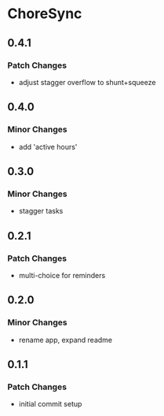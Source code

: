 # ChoreSync

## 0.4.1

### Patch Changes

- adjust stagger overflow to shunt+squeeze

## 0.4.0

### Minor Changes

- add 'active hours'

## 0.3.0

### Minor Changes

- stagger tasks

## 0.2.1

### Patch Changes

- multi-choice for reminders

## 0.2.0

### Minor Changes

- rename app, expand readme

## 0.1.1

### Patch Changes

- initial commit setup
